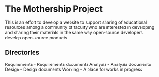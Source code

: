 # The Mothership Project

This is an effort to develop a website to support sharing of educational resources among a community of faculty who are interested in developing and sharing their materials in the same way open-source developers develop open-source products.

## Directories

Requirements - Requirements documents
Analysis - Analysis documents
Design - Design documents
Working - A place for works in progress

